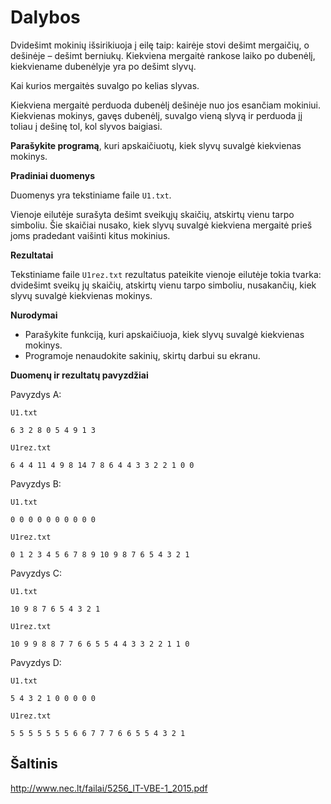 Dalybos
=======

Dvidešimt mokinių išsirikiuoja į eilę taip: kairėje stovi dešimt mergaičių, o dešinėje – dešimt berniukų. Kiekviena mergaitė rankose laiko po dubenėlį, kiekviename dubenėlyje yra po dešimt slyvų.

Kai kurios mergaitės suvalgo po kelias slyvas.

Kiekviena mergaitė perduoda dubenėlį dešinėje nuo jos esančiam mokiniui. Kiekvienas mokinys, gavęs dubenėlį, suvalgo vieną slyvą ir perduoda jį toliau į dešinę tol, kol slyvos baigiasi.

**Parašykite programą**, kuri apskaičiuotų, kiek slyvų suvalgė kiekvienas mokinys.

**Pradiniai duomenys**

Duomenys yra tekstiniame faile `U1.txt`.

Vienoje eilutėje surašyta dešimt sveikųjų skaičių, atskirtų vienu tarpo simboliu. Šie skaičiai nusako, kiek slyvų suvalgė kiekviena mergaitė prieš joms pradedant vaišinti kitus mokinius.

**Rezultatai**

Tekstiniame faile `U1rez.txt` rezultatus pateikite vienoje eilutėje tokia tvarka: dvidešimt sveikų jų skaičių, atskirtų vienu tarpo simboliu, nusakančių, kiek slyvų suvalgė kiekvienas mokinys.

**Nurodymai**

- Parašykite funkciją, kuri apskaičiuoja, kiek slyvų suvalgė kiekvienas mokinys.
- Programoje nenaudokite sakinių, skirtų darbui su ekranu.

**Duomenų ir rezultatų pavyzdžiai**

Pavyzdys A:

`U1.txt`

```
6 3 2 8 0 5 4 9 1 3
```

`U1rez.txt`

```
6 4 4 11 4 9 8 14 7 8 6 4 4 3 3 2 2 1 0 0
```

Pavyzdys B:

`U1.txt`

```
0 0 0 0 0 0 0 0 0 0
```

`U1rez.txt`

```
0 1 2 3 4 5 6 7 8 9 10 9 8 7 6 5 4 3 2 1
```

Pavyzdys C:

`U1.txt`

```
10 9 8 7 6 5 4 3 2 1
```

`U1rez.txt`

```
10 9 9 8 8 7 7 6 6 5 5 4 4 3 3 2 2 1 1 0
```

Pavyzdys D:

`U1.txt`

```
5 4 3 2 1 0 0 0 0 0
```

`U1rez.txt`

```
5 5 5 5 5 5 5 6 6 7 7 7 6 6 5 5 4 3 2 1
```


Šaltinis
--------

http://www.nec.lt/failai/5256_IT-VBE-1_2015.pdf